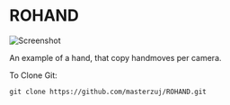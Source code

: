 # ROHAND

![Screenshot](https://github.com/user-attachments/assets/d386fe9b-a15c-40dd-8d57-d2bb192f1826)

An example of a hand, that copy handmoves per camera.

To Clone Git:

    git clone https://github.com/masterzuj/ROHAND.git

